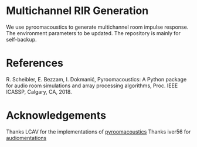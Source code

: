 # Multichannel RIR Generation

We use pyroomacoustics to generate multichannel room impulse response.
The environment parameters to be updated.
The repository is mainly for self-backup.





# References

R. Scheibler, E. Bezzam, I. Dokmanić, Pyroomacoustics: A Python package for audio room simulations and array processing algorithms, Proc. IEEE ICASSP, Calgary, CA, 2018.

# Acknowledgements

Thanks LCAV for the implementations of [pyroomacoustics](https://github.com/LCAV/pyroomacoustics)
Thanks iver56 for [audiomentations](https://github.com/iver56/audiomentations)
